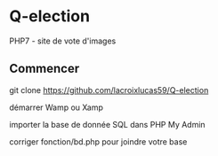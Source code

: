 # Q-election
PHP7 - site de vote d'images

## Commencer

git clone https://github.com/lacroixlucas59/Q-election

démarrer Wamp ou Xamp

importer la base de donnée SQL dans PHP My Admin

corriger fonction/bd.php pour joindre votre base
